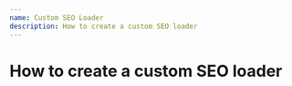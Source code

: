 ```yaml
---
name: Custom SEO Loader
description: How to create a custom SEO loader
---
```


# How to create a custom SEO loader
